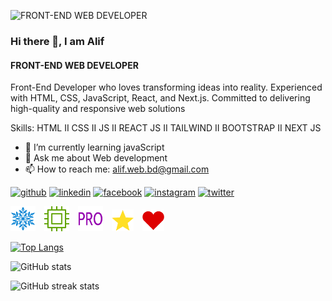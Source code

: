 
![ FRONT-END WEB DEVELOPER](https://scontent.fdac24-2.fna.fbcdn.net/v/t39.30808-6/493813723_1421280312213434_1884250895663607629_n.jpg?stp=dst-jpg_p180x540_tt6&_nc_cat=108&ccb=1-7&_nc_sid=127cfc&_nc_eui2=AeGKmZ6dzqM6Bc7Lgt7L_vSZxyLxGDQ9at_HIvEYND1q34Ud6I1NXHi7UlW2EhKcnhwmTcL8xMUPmsclyNMytyMi&_nc_ohc=nH-J-0Mc7mkQ7kNvwHbt-Xs&_nc_oc=AdnU5Va6UWmBPO1qfZ4lMxS7B4uRyFkTH4y7CsyZyuEjwsHRB6btNxaoVbdqhpb_Gbc&_nc_zt=23&_nc_ht=scontent.fdac24-2.fna&_nc_gid=D0qtGuS6RaXQPWJZNERC0g&oh=00_AfEYoQ4yA9jFl5Ls2CusoCaQAPRRLtr2lvmtjPqT8X_2mA&oe=6814C1F7)



### Hi there 👋, I am Alif
####  FRONT-END WEB DEVELOPER

Front-End Developer who loves transforming ideas into reality.
Experienced with HTML, CSS, JavaScript, React, and Next.js.
Committed to delivering high-quality and responsive web solutions


Skills: HTML II CSS II JS II REACT JS II TAILWIND II BOOTSTRAP II NEXT JS 

- 🌱 I’m currently learning javaScript 
- 💬 Ask me about Web development  
- 📫 How to reach me: alif.web.bd@gmail.com  


[<img src='https://cdn.jsdelivr.net/npm/simple-icons@3.0.1/icons/github.svg' alt='github' height='40'>](https://github.com/alif258)  [<img src='https://cdn.jsdelivr.net/npm/simple-icons@3.0.1/icons/linkedin.svg' alt='linkedin' height='40'>](https://www.linkedin.com/in/alif258/)  [<img src='https://cdn.jsdelivr.net/npm/simple-icons@3.0.1/icons/facebook.svg' alt='facebook' height='40'>](https://www.facebook.com/alif.web.bd)  [<img src='https://cdn.jsdelivr.net/npm/simple-icons@3.0.1/icons/instagram.svg' alt='instagram' height='40'>](https://www.instagram.com/alif.web.bd/)  [<img src='https://cdn.jsdelivr.net/npm/simple-icons@3.0.1/icons/twitter.svg' alt='twitter' height='40'>](https://twitter.com/alif_258)  

<a href='https://archiveprogram.github.com/'><img src='https://raw.githubusercontent.com/acervenky/animated-github-badges/master/assets/acbadge.gif' width='40' height='40'></a> <a href='https://docs.github.com/en/developers'><img src='https://raw.githubusercontent.com/acervenky/animated-github-badges/master/assets/devbadge.gif' width='40' height='40'></a> <a href='https://github.com/pricing'><img src='https://raw.githubusercontent.com/acervenky/animated-github-badges/master/assets/pro.gif' width='40' height='40'></a> <a href='https://stars.github.com/'><img src='https://raw.githubusercontent.com/acervenky/animated-github-badges/master/assets/starbadge.gif' width='35' height='35'></a> <a href='https://docs.github.com/en/github/supporting-the-open-source-community-with-github-sponsors'><img src='https://raw.githubusercontent.com/acervenky/animated-github-badges/master/assets/sponsorbadge.gif' width='35' height='35'></a> 

[![Top Langs](https://github-readme-stats.vercel.app/api/top-langs/?username=alif258)](https://github.com/anuraghazra/github-readme-stats)

![GitHub stats](https://github-readme-stats.vercel.app/api?username=alif258&show_icons=true&count_private=true)  

![GitHub streak stats](https://streak-stats.demolab.com/?user=alif258)  

